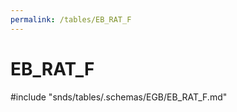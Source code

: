 ```yaml
---
permalink: /tables/EB_RAT_F
---
```

# EB\_RAT\_F
<!-- SPDX-License-Identifier: MPL-2.0 -->

<!-- ATTENTION : Ne pas supprimer ou modifier la ligne ci-dessous -->
#include "snds/tables/.schemas/EGB/EB_RAT_F.md"
<!-- ATTENTION : Ne pas supprimer ou modifier la ligne ci-dessus -->

